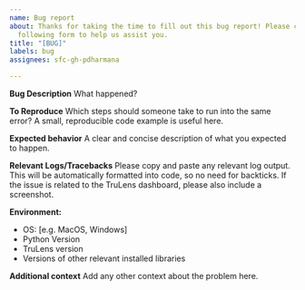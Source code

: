 ```yaml
---
name: Bug report
about: Thanks for taking the time to fill out this bug report! Please complete the
  following form to help us assist you.
title: "[BUG]"
labels: bug
assignees: sfc-gh-pdharmana

---
```


**Bug Description**
What happened?

**To Reproduce**
Which steps should someone take to run into the same error? A small, reproducible code example is useful here.

**Expected behavior**
A clear and concise description of what you expected to happen.

**Relevant Logs/Tracebacks**
Please copy and paste any relevant log output. This will be automatically formatted into code, so no need for backticks. If the issue is related to the TruLens dashboard, please also include a screenshot.

**Environment:**

- OS: [e.g. MacOS, Windows]
- Python Version
- TruLens version
- Versions of other relevant installed libraries

**Additional context**
Add any other context about the problem here.
